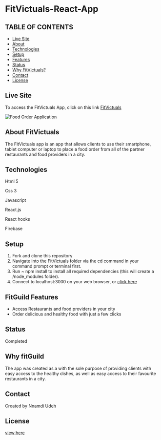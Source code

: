# FitVictuals-React-App
## TABLE OF CONTENTS
* [Live Site](#Live-Site)
* [About](#About-FitVictuals)
* [Technologies](#Technologies)
* [Setup](#Setup)
* [Features](#FitVictuals-Features)
* [Status](#Status)
* [Why FitVictuals?](#Why-FitVictuals)
* [Contact](#Contact)
* [License](#License)

## Live Site
To access the FitVictuals App, click on this link [FitVictuals](https://fitvictuals-d2d35.web.app/)

![Food Order Application](https://i.ibb.co/svXbhJw/Screenshot-26.png)

## About FitVictuals
The FitVictuals app is an app that allows clients to use their smartphone, tablet computer or laptop to place a food order from all of the partner restaurants and food providers in a city.

## Technologies
Html 5

Css 3

Javascript

React.js

React hooks

Firebase

## Setup
1. Fork and clone this repository
2. Navigate into the FitVictuals folder via the cd command in your command prompt or terminal first.
3. Run ~ npm install to install all required dependencies (this will create a /node_modules folder).
4. Connect to localhost:3000 on your web browser, or [click here](http://localhost:3000/) 

## FitGuild Features
- Access Restaurants and food providers in your city
- Order delicious and healthy food with just a few clicks


## Status 
Completed


## Why fitGuild
The app was created as a with the sole purpose of providing clients with easy access to the healthy dishes, as well as easy access to their favourite restaurants in a city.

## Contact
Created by [Nnamdi Udeh](http://www.linkedin.com/in/nnamdi-udeh-630a33185)

## License
[view here](License.txt)
